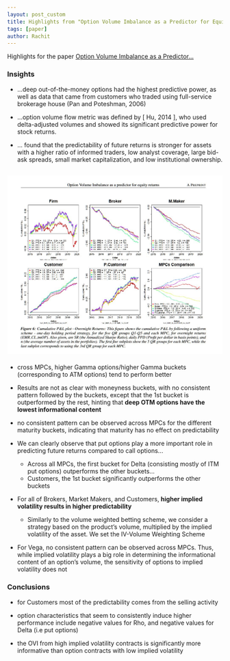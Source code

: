 ```yaml
---
layout: post_custom
title: Highlights from "Option Volume Imbalance as a Predictor for Equity Returns"
tags: [paper]
author: Rachit 
---
```


Highlights for the paper [Option Volume Imbalance as a Predictor...](https://papers.ssrn.com/sol3/papers.cfm?abstract_id=4019647)


### Insights 
- ...deep out-of-the-money options had the highest predictive power, as well as data
that came from customers who traded using full-service brokerage house (Pan and Poteshman, 2006)

- ...option volume flow metric was defined by [ Hu, 2014 ], who used delta-adjusted volumes and showed its significant predictive power for stock returns. 

- ... found that the predictability of future returns is stronger for assets with a higher ratio of informed traders, low analyst coverage, large bid-ask spreads, small market capitalization, and low institutional ownership.


![pnl](/assets/highlights-ovi/pnl.JPG)
---

- cross MPCs, higher Gamma options/higher Gamma buckets (corresponding to ATM
options) tend to perform better

- Results are not as clear with moneyness buckets, with no consistent pattern followed by the buckets, except that the 1st bucket is outperformed by the rest, hinting that **deep OTM options have the lowest informational content**

- no consistent pattern can be observed across MPCs for the different maturity buckets, indicating  that maturity has no effect on predictability

- We can clearly observe that put options play a more important role in predicting future returns compared to call options...
    - Across all MPCs, the first bucket for Delta (consisting mostly of ITM put options) outperforms the other buckets...
    - Customers, the 1st bucket significantly outperforms the other buckets

- For all of Brokers, Market Makers, and Customers, **higher implied volatility results in higher predictability**
    - Similarly to the volume weighted betting scheme, we consider a strategy based on the product’s volume, multiplied by the implied volatility of the asset. We set the IV-Volume Weighting Scheme

- For Vega, no consistent pattern can be observed across MPCs. Thus, while implied volatility plays a big role in determining the informational content of an option’s volume, the sensitivity of options to implied volatility does not

### Conclusions  
- for Customers most of the predictability comes from the selling activity

- option characteristics that seem to consistently induce higher performance include negative values for Rho, and negative values for Delta (i.e put options)

-  the OVI from high implied volatility contracts is significantly more informative than option contracts with low implied volatility